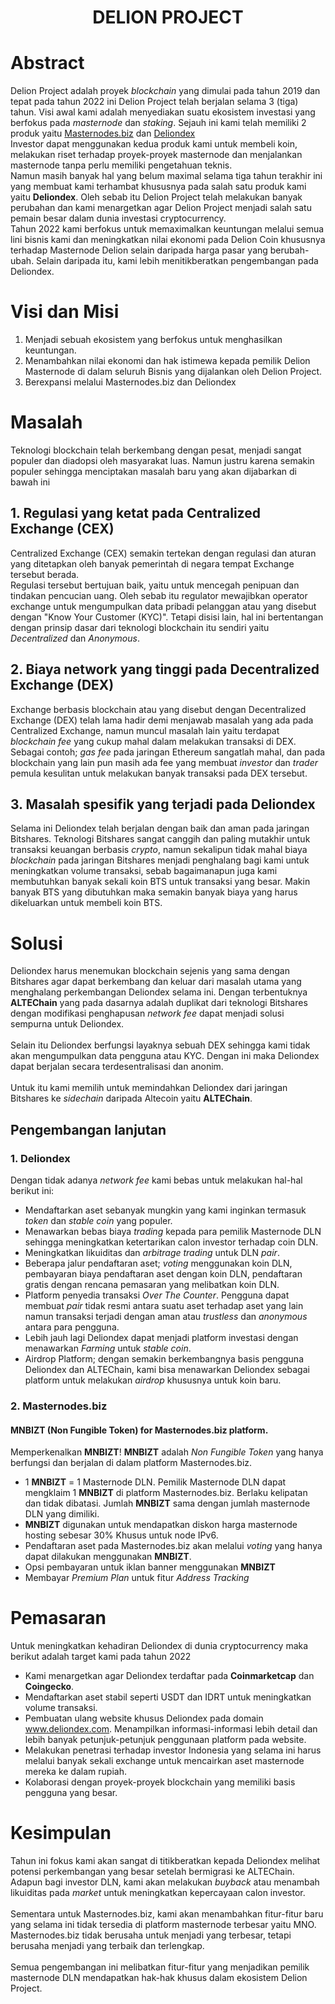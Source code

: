 <h1 align="center">
  DELION PROJECT
</h1>

# Abstract
<p>
	Delion Project adalah proyek <i>blockchain</i> yang dimulai pada tahun 2019 dan tepat pada tahun 2022 ini Delion Project telah berjalan selama 3 (tiga) tahun. Visi awal kami adalah menyediakan suatu ekosistem investasi yang berfokus pada <i>masternode</i> dan <i>staking</i>. Sejauh ini kami telah memiliki 2 produk yaitu <a href="https://masternodes.biz" target="_blank">Masternodes.biz</a> dan <a href="https://dex.delion.online" target="_blank">Deliondex</a>
	<br />
	Investor dapat menggunakan kedua produk kami untuk membeli koin, melakukan riset terhadap proyek-proyek masternode dan menjalankan masternode tanpa perlu memiliki pengetahuan teknis.
	<br />
	Namun masih banyak hal yang belum maximal selama tiga tahun terakhir ini yang membuat kami terhambat khususnya pada salah satu produk kami yaitu <b>Deliondex</b>. Oleh sebab itu Delion Project telah melakukan banyak perubahan dan kami menargetkan agar Delion Project menjadi salah satu pemain besar dalam dunia investasi cryptocurrency.
	<br />
	Tahun 2022 kami berfokus untuk memaximalkan keuntungan melalui semua lini bisnis kami dan meningkatkan nilai ekonomi pada Delion Coin khususnya terhadap Masternode Delion selain daripada harga pasar yang berubah-ubah. Selain daripada itu, kami lebih menitikberatkan pengembangan pada Deliondex.
</p>

# Visi dan Misi
1. Menjadi sebuah ekosistem yang berfokus untuk menghasilkan keuntungan.
2. Menambahkan nilai ekonomi dan hak istimewa kepada pemilik Delion Masternode di dalam seluruh Bisnis yang dijalankan oleh Delion Project.
3. Berexpansi melalui Masternodes.biz dan Deliondex

# Masalah
Teknologi blockchain telah berkembang dengan pesat, menjadi sangat populer dan diadopsi oleh masyarakat luas. Namun justru karena semakin populer sehingga menciptakan masalah baru yang akan dijabarkan di bawah ini
## 1. Regulasi yang ketat pada Centralized Exchange (CEX)
Centralized Exchange (CEX) semakin tertekan dengan regulasi dan aturan yang ditetapkan oleh banyak pemerintah di negara tempat Exchange tersebut berada.
<br />
Regulasi tersebut bertujuan baik, yaitu untuk mencegah penipuan dan tindakan pencucian uang. Oleh sebab itu regulator mewajibkan operator exchange untuk mengumpulkan data pribadi pelanggan atau yang disebut dengan "Know Your Customer (KYC)". Tetapi disisi lain, hal ini bertentangan dengan prinsip dasar dari teknologi blockchain itu sendiri yaitu <i>Decentralized</i> dan <i>Anonymous</i>.
## 2. Biaya network yang tinggi pada Decentralized Exchange (DEX)
Exchange berbasis blockchain atau yang disebut dengan Decentralized Exchange (DEX) telah lama hadir demi menjawab masalah yang ada pada Centralized Exchange, namun muncul masalah lain yaitu terdapat <i>blockchain fee</i> yang cukup mahal dalam melakukan transaksi di DEX. Sebagai contoh; <i>gas fee</i> pada jaringan Ethereum sangatlah mahal, dan pada blockchain yang lain pun masih ada fee yang membuat <i>investor</i> dan <i>trader</i> pemula kesulitan untuk melakukan banyak transaksi pada DEX tersebut.
## 3. Masalah spesifik yang terjadi pada Deliondex
Selama ini Deliondex telah berjalan dengan baik dan aman pada jaringan Bitshares. Teknologi Bitshares sangat canggih dan paling mutakhir untuk transaksi keuangan berbasis <i>crypto</i>, namun sekalipun tidak mahal biaya <i>blockchain</i> pada jaringan Bitshares menjadi penghalang bagi kami untuk meningkatkan volume transaksi, sebab bagaimanapun juga kami membutuhkan banyak sekali koin BTS untuk transaksi yang besar. Makin banyak BTS yang dibutuhkan maka semakin banyak biaya yang harus dikeluarkan untuk membeli koin BTS.

# Solusi
Deliondex harus menemukan blockchain sejenis yang sama dengan Bitshares agar dapat berkembang dan keluar dari masalah utama yang menghalang perkembangan Deliondex selama ini. Dengan terbentuknya <b>ALTEChain</b> yang pada dasarnya adalah duplikat dari teknologi Bitshares dengan modifikasi penghapusan <i>network fee</i> dapat menjadi solusi sempurna untuk Deliondex.
<br /><br />
Selain itu Deliondex berfungsi layaknya sebuah DEX sehingga kami tidak akan mengumpulkan data pengguna atau KYC. Dengan ini maka Deliondex dapat berjalan secara terdesentralisasi dan anonim.
<br /><br />
Untuk itu kami memilih untuk memindahkan Deliondex dari jaringan Bitshares ke <i>sidechain</i> daripada Altecoin yaitu <b>ALTEChain</b>.

## Pengembangan lanjutan
### 1. Deliondex
Dengan tidak adanya <i>network fee</i> kami bebas untuk melakukan hal-hal berikut ini:
- Mendaftarkan aset sebanyak mungkin yang kami inginkan termasuk <i>token</i> dan <i>stable coin</i> yang populer.
- Menawarkan bebas biaya <i>trading</i> kepada para pemilik Masternode DLN sehingga meningkatkan ketertarikan calon investor terhadap coin DLN.
- Meningkatkan likuiditas dan <i>arbitrage trading</i> untuk DLN <i>pair</i>.
- Beberapa jalur pendaftaran aset; <i>voting</i> menggunakan koin DLN, pembayaran biaya pendaftaran aset dengan koin DLN, pendaftaran gratis dengan rencana pemasaran yang melibatkan koin DLN.
- Platform penyedia transaksi <i>Over The Counter</i>. Pengguna dapat membuat <i>pair</i> tidak resmi antara suatu aset terhadap aset yang lain namun transaksi terjadi dengan aman atau <i>trustless</i> dan <i>anonymous</i> antara para pengguna.
- Lebih jauh lagi Deliondex dapat menjadi platform investasi dengan menawarkan <i>Farming</i> untuk <i>stable coin</i>.
- Airdrop Platform; dengan semakin berkembangnya basis pengguna Deliondex dan ALTEChain, kami bisa menawarkan Deliondex sebagai platform untuk melakukan <i>airdrop</i> khususnya untuk koin baru.

### 2. Masternodes.biz
#### MNBIZT (Non Fungible Token) for Masternodes.biz platform.
Memperkenalkan <b>MNBIZT</b>! <b>MNBIZT</b> adalah <i>Non Fungible Token</i> yang hanya berfungsi dan berjalan di dalam platform Masternodes.biz.
- 1 <b>MNBIZT</b> = 1 Masternode DLN. Pemilik Masternode DLN dapat mengklaim 1 <b>MNBIZT</b> di platform Masternodes.biz. Berlaku kelipatan dan tidak dibatasi. Jumlah <b>MNBIZT</b> sama dengan jumlah masternode DLN yang dimiliki.
- <b>MNBIZT</b> digunakan untuk mendapatkan diskon harga masternode hosting sebesar 30% Khusus untuk node IPv6.
- Pendaftaran aset pada Masternodes.biz akan melalui <i>voting</i> yang hanya dapat dilakukan menggunakan <b>MNBIZT</b>.
- Opsi pembayaran untuk iklan banner menggunakan <b>MNBIZT</b>
- Membayar <i>Premium Plan</i> untuk fitur <i>Address Tracking</i>

# Pemasaran
Untuk meningkatkan kehadiran Deliondex di dunia cryptocurrency maka berikut adalah target kami pada tahun 2022
- Kami menargetkan agar Deliondex terdaftar pada <b>Coinmarketcap</b> dan <b>Coingecko</b>.
- Mendaftarkan aset stabil seperti USDT dan IDRT untuk meningkatkan volume transaksi.
- Pembuatan ulang website khusus Deliondex pada domain www.deliondex.com. Menampilkan informasi-informasi lebih detail dan lebih banyak petunjuk-petunjuk penggunaan platform pada website.
- Melakukan penetrasi terhadap investor Indonesia yang selama ini harus melalui banyak sekali exchange untuk mencairkan aset masternode mereka ke dalam rupiah.
- Kolaborasi dengan proyek-proyek blockchain yang memiliki basis pengguna yang besar.

# Kesimpulan
Tahun ini fokus kami akan sangat di titikberatkan kepada Deliondex melihat potensi perkembangan yang besar setelah bermigrasi ke ALTEChain. Adapun bagi investor DLN, kami akan melakukan <i>buyback</i> atau menambah likuiditas pada <i>market</i> untuk meningkatkan kepercayaan calon investor.
<br /><br />
Sementara untuk Masternodes.biz, kami akan menambahkan fitur-fitur baru yang selama ini tidak tersedia di platform masternode terbesar yaitu MNO. Masternodes.biz tidak berusaha untuk menjadi yang terbesar, tetapi berusaha menjadi yang terbaik dan terlengkap.
<br /><br />
Semua pengembangan ini melibatkan fitur-fitur yang menjadikan pemilik masternode DLN mendapatkan hak-hak khusus dalam ekosistem Delion Project.